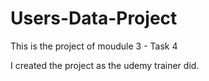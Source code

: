 # Users-Data-Project

This is the project of moudule 3 - Task 4

I created the project as the udemy trainer did.
